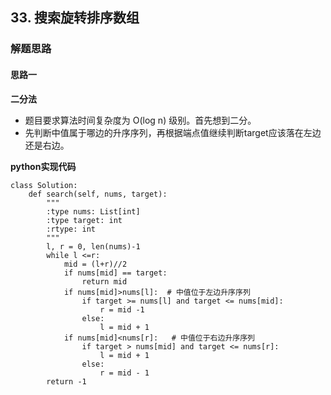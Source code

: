 ## 33. 搜索旋转排序数组
### 解题思路
#### 思路一
**二分法**
- 题目要求算法时间复杂度为 O(log n) 级别。首先想到二分。
- 先判断中值属于哪边的升序序列，再根据端点值继续判断target应该落在左边还是右边。

**python实现代码**
```
class Solution:
    def search(self, nums, target):
        """
        :type nums: List[int]
        :type target: int
        :rtype: int
        """
        l, r = 0, len(nums)-1
        while l <=r:
            mid = (l+r)//2
            if nums[mid] == target:
                return mid
            if nums[mid]>nums[l]:  # 中值位于左边升序序列
                if target >= nums[l] and target <= nums[mid]:
                    r = mid -1
                else:
                    l = mid + 1
            if nums[mid]<nums[r]:   # 中值位于右边升序序列
                if target > nums[mid] and target <= nums[r]:
                    l = mid + 1
                else:
                    r = mid - 1
        return -1
```

